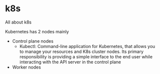 # k8s
All about k8s

Kubernetes has 2 nodes mainly

* Control plane nodes
  * Kubectl: Command-line application for Kubernetes, that allows you to manage your resources and K8s cluster nodes. Its primary responsibility is providing a simple interface to the end user while interacting with the
    API server in the control plane 
* Worker nodes
